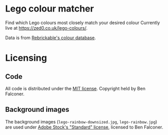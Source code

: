 # Lego colour matcher
Find which Lego colours most closely match your desired colour
Currently live at https://zed0.co.uk/lego-colours/.

Data is from [Rebrickable's colour database](https://rebrickable.com/colors/).

# Licensing

## Code

All code is distributed under the [MIT license](LICENSE.md).
Copyright held by Ben Falconer.

## Background images

The background images (`lego-rainbow-downsized.jpg`, `lego-rainbow.jpg`) are used under [Adobe Stock's "Standard" license](https://stock.adobe.com/uk/license-terms), licensed to Ben Falconer.
